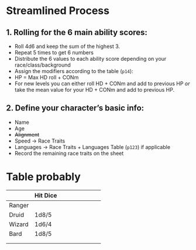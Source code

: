 # Streamlined Process

## 1. Rolling for the 6 main ability scores:

- Roll 4d6 and keep the sum of the highest 3.
- Repeat 5 times to get 6 numbers
- Distribute the 6 values to each ability score depending on your race/class/background
- Assign the modifiers according to the table (`p14`):
- HP = Max HD roll + CONm
- For new levels you can either roll HD + CONm and add to previous HP *or* take the mean value for your HD + CONm and add to previous HP.

## 2. Define your character’s basic info:

- Name
- Age
- ~~Alignment~~
- Speed → Race Traits
- Languages → Race Traits + Languages Table (`p123`) if applicable
- Record the remaining race traits on the sheet


# Table probably


|        | Hit Dice |     |     |     |     |     |     |     |
| ------ | -------- | --- | --- | --- | --- | --- | --- | --- |
| Ranger |          |     |     |     |     |     |     |     |
| Druid  | 1d8/5    |     |     |     |     |     |     |     |
| Wizard | 1d6/4    |     |     |     |     |     |     |     |
| Bard   | 1d8/5    |     |     |     |     |     |     |     |
|        |          |     |     |     |     |     |     |     |
|        |          |     |     |     |     |     |     |     |
